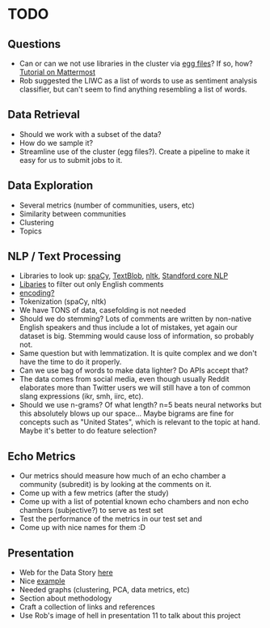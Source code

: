 # TODO

## Questions

- Can or can we not use libraries in the cluster via [egg files](https://stackoverflow.com/questions/2026395/how-to-create-python-egg-file)? If so, how? [Tutorial on Mattermost](https://mrtopf.de/en/a-small-introduction-to-python-eggs/)
- Rob suggested the LIWC as a list of words to use as sentiment analysis classifier, but can't seem to find anything resembling a list of words.

## Data Retrieval

- Should we work with a subset of the data?
- How do we sample it?
- Streamline use of the cluster (egg files?). Create a pipeline to make it easy for us to submit jobs to it.

## Data Exploration

- Several metrics (number of communities, users, etc)
- Similarity between communities
- Clustering
- Topics

## NLP / Text Processing

- Libraries to look up: [spaCy](https://spacy.io/), [TextBlob](https://textblob.readthedocs.io/en/dev/), [nltk](https://www.nltk.org/), [Standford core NLP](https://stanfordnlp.github.io/CoreNLP/)
- [Libaries](https://github.com/shuyo/language-detection) to filter out only English comments
- [encoding?](https://www.reddit.com/r/redditdev/comments/178mk1/praw_encoding_question/)
- Tokenization (spaCy, nltk)
- We have TONS of data, casefolding is not needed
- Should we do stemming? Lots of comments are written by non-native English speakers and thus include a lot of mistakes, yet again our dataset is big. Stemming would cause loss of information, so probably not.
- Same question but with lemmatization. It is quite complex and we don't have the time to do it properly.
- Can we use bag of words to make data lighter? Do APIs accept that?
- The data comes from social media, even though usually Reddit elaborates more than Twitter users we will still have a ton of common slang expressions (ikr, smh, iirc, etc).
- Should we use n-grams? Of what length? n=5 beats neural networks but this absolutely blows up our space... Maybe bigrams are fine for concepts such as "United States", which is relevant to the topic at hand. Maybe it's better to do feature selection?

## Echo Metrics

- Our metrics should measure how much of an echo chamber a community (subredit) is by looking at the comments on it.
- Come up with a few metrics (after the study)
- Come up with a list of potential known echo chambers and non echo chambers (subjective?) to serve as test set
- Test the performance of the metrics in our test set and
- Come up with nice names for them :D

## Presentation

- Web for the Data Story [here](https://project-echo-chamber.github.io/)
- Nice [example](https://dlab.epfl.ch/2017-08-30-of-sheep-and-beer/)
- Needed graphs (clustering, PCA, data metrics, etc)
- Section about methodology
- Craft a collection of links and references
- Use Rob's image of hell in presentation 11 to talk about this project
